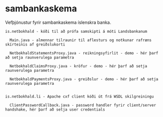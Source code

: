 sambankaskema
=============

Vefþjónustur fyrir sambankaskema íslenskra banka.


    is.netbokhald - kóði til að prófa samskipti á móti Landsbankanum

      Main.java - almennar tilraunir til aflesturs og notkunar rafræns skírteinis af greiðslukorti
  
      NetbokhaldStatementsProxy.java - reikningsyfirlit - demo - hér þarf að setja raunverulega parametra
  
      NetbokhaldClaimsProxy.java - kröfur - demo - hér þarf að setja raunverulega parametra
  
      NetbokhaldPaymentsProxy.java - greiðslur - demo - hér þarf að setja raunverulega parametra
  

    is.netbokhald.li - Apache cxf client kóði út frá WSDL skilgreiningu

      ClientPasswordCallback.java - password handler fyrir client/server handshake, hér þarf að setja user credentials
  

  
